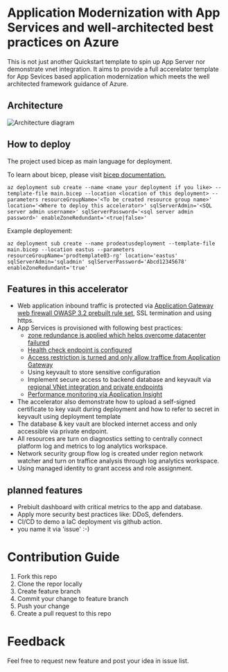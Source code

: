 # Application Modernization with App Services and well-architected best practices on Azure

This is not just another Quickstart template to spin up App Server nor demonstrate vnet integration. It aims to provide a full accerelator template for App Sevices based application modernization which meets the well architected framework guidance of Azure.

## Architecture 
![Architecture diagram](https://raw.githubusercontent.com/KietNhiTran/appmodernized-with-appservice-well-architected-accelerator/main/images/appmodernized-with-appservice-well-architected-accelerator.jpg)

## How to deploy
The project used bicep as main language for deployment. 

To learn about bicep, please visit [bicep documentation.](https://docs.microsoft.com/en-us/azure/azure-resource-manager/bicep/overview)

```console
az deployment sub create --name <name your deployment if you like> --template-file main.bicep --location <location of this deployment> --parameters resourceGroupName='<To be created resource group name>' location='<Where to deploy this accelerator>' sqlServerAdmin='<SQL server admin username>' sqlServerPassword='<sql server admin password>' enableZoneRedundant='<true|false>'
```

Example deployement:
```console
az deployment sub create --name prodeatusdeployment --template-file main.bicep --location eastus --parameters resourceGroupName='prodtemplate03-rg' location='eastus' sqlServerAdmin='sqladmin' sqlServerPassword='Abcd12345678' enableZoneRedundant='true'
```

## Features in this accelerator
- Web application inbound traffic is protected via [Application Gateway web firewall OWASP 3.2 prebuilt rule set](https://docs.microsoft.com/en-us/azure/web-application-firewall/ag/application-gateway-crs-rulegroups-rules?tabs=owasp32), SSL termination and using https.
- App Services is provisioned with following best practices:
    - [zone redundance is applied which helps overcome datacenter failured ](https://docs.microsoft.com/en-us/azure/app-service/how-to-zone-redundancy)
    - [Health check endpoint is configured](https://docs.microsoft.com/en-us/azure/app-service/monitor-instances-health-check)
    - [Access restriction is turned and only allow traffice from Application Gateway](https://docs.microsoft.com/en-us/azure/app-service/networking/app-gateway-with-service-endpoints#integration-with-app-service-multi-tenant)
    - Using keyvault to store sensitive configuration
    - Implement secure access to backend database and keyvault via [regional VNet integration and private endpoints](https://docs.microsoft.com/en-us/azure/app-service/configure-vnet-integration-enable)
    - [Performance monitoring via Application Insight](https://docs.microsoft.com/en-us/azure/app-service/monitor-app-service)
- The accelerator also demonstrate how to upload a self-signed certificate to key vault during deployment and how to refer to secret in keyvault using deployment template
- The database & key vault are blocked internet access and only accessible via private endpoint.
- All resources are turn on diagnostics setting to centrally connect platform log and metrics to log analytics workspace.
- Network security group flow log is created under region network watcher and turn on traffice analysis through log analytics workspace.
- Using managed identity to grant access and role assignment.

## planned features
- Prebiult dashboard with critical metrics to the app and database.
- Apply more security best practices like: DDoS, defenders.
- CI/CD to demo a IaC deployment vis github action.
- you name it via 'issue' :-)

# Contribution Guide
1. Fork this repo
2. Clone the repor locally
3. Create feature branch
4. Commit your change to feature branch
5. Push your change
6. Create a pull request to this repo

# Feedback
Feel free to request new feature and post your idea in issue list. 


